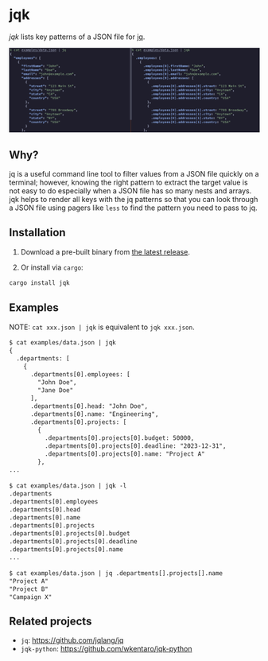 # jqk

*jqk* lists key patterns of a JSON file for [jq](https://github.com/jqlang/jq).

<img src=".readme/teaser.jpg" />

## Why?

jq is a useful command line tool to filter values from a JSON file quickly on a
terminal; however, knowing the right pattern to extract the target value is not
easy to do especially when a JSON file has so many nests and arrays. jqk helps
to render all keys with the jq patterns so that you can look through a JSON
file using pagers like `less` to find the pattern you need to pass to jq.

## Installation

1. Download a pre-built binary from
[the latest release](https://github.com/wkentaro/jqk/releases).

2. Or install via `cargo`:

```bash
cargo install jqk
```

## Examples

NOTE: `cat xxx.json | jqk` is equivalent to `jqk xxx.json`.

```
$ cat examples/data.json | jqk
{
  .departments: [
    {
      .departments[0].employees: [
        "John Doe",
        "Jane Doe"
      ],
      .departments[0].head: "John Doe",
      .departments[0].name: "Engineering",
      .departments[0].projects: [
        {
          .departments[0].projects[0].budget: 50000,
          .departments[0].projects[0].deadline: "2023-12-31",
          .departments[0].projects[0].name: "Project A"
        },
...

$ cat examples/data.json | jqk -l
.departments
.departments[0].employees
.departments[0].head
.departments[0].name
.departments[0].projects
.departments[0].projects[0].budget
.departments[0].projects[0].deadline
.departments[0].projects[0].name
...

$ cat examples/data.json | jq .departments[].projects[].name
"Project A"
"Project B"
"Campaign X"
```


## Related projects

- `jq`: https://github.com/jqlang/jq
- `jqk-python`: https://github.com/wkentaro/jqk-python

